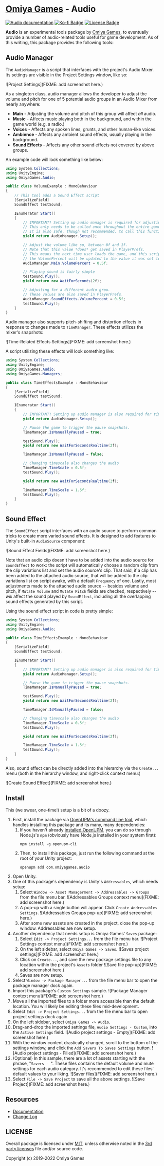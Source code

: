 # [Omiya Games](https://www.omiyagames.com/) - Audio

[![Audio documentation](https://github.com/OmiyaGames/omiya-games-audio/workflows/Host%20DocFX%20Documentation/badge.svg)](https://omiyagames.github.io/omiya-games-audio/) [![Ko-fi Badge](https://img.shields.io/badge/donate-ko--fi-29abe0.svg?logo=ko-fi)](https://ko-fi.com/I3I51KS8F) [![License Badge](https://img.shields.io/github/license/OmiyaGames/omiya-games-audio)](/LICENSE.md)

**Audio** is an experimental tools package by [Omiya Games](https://www.omiyagames.com/), to eventually provide a number of audio-related tools useful for game development.  As of this writing, this package provides the following tools:

## Audio Manager

The `AudioManager` is a script that interfaces with the project's Audio Mixer.  Its settings are visible in the Project Settings window, like so:

![Project Settings](FIXME: add screenshot here.)

As a singleton class, audio manager allows the developer to adjust the volume and pitch for one of 5 potential audio groups in an Audio Mixer from nearly anywhere:
- **Main** - Adjusting the volume and pitch of this group will affect *all* audio.
- **Music** - Affects music playing both in the background, and within the game world (e.g. a radio.)
- **Voices** - Affects any spoken lines, grunts, and other human-like voices.
- **Ambience** - Affects any ambient sound effects, usually playing in the background.
- **Sound Effects** - Affects any other sound effects not covered by above groups.

An example code will look something like below:
```csharp
using System.Collections;
using UnityEngine;
using OmiyaGames.Audio;

public class VolumeExample : MonoBehaviour
{
    // This tool adds a Sound Effect script
    [SerializeField]
    SoundEffect testSound;

    IEnumerator Start()
    {
        // IMPORTANT! Setting up audio manager is required for adjusting volume and pitch control.
        // This only needs to be called once throughout the entire game.
        // It is also safe, though not recommended, to call this function multiple times.
        yield return AudioManager.Setup();

        // Adjust the volume like so, between 0f and 1f.
        // Note that this value *does* get saved in PlayerPrefs.
        // This means the next time user loads the game, and this script calls AudioManager.Setup(),
        // the VolumePercent will be updated to the value it was set to last time the game was open.
        AudioManager.Main.VolumePercent = 0.5f;

        // Playing sound is fairly simple
        testSound.Play();
        yield return new WaitForSeconds(2f);

        // Adjusting for a different audio grou.
        // These values are also saved in PlayerPrefs.
        AudioManager.SoundEffects.VolumePercent = 0.5f;
        testSound.Play();
    }
}
```

Audio manager also supports pitch-shifting and distortion effects in response to changes made to `TimeManager`.  These effects utilizes the mixer's snapshots:

![Time-Related Effects Settings](FIXME: add screenshot here.)

A script utilizing these effects will look something like:
```csharp
using System.Collections;
using UnityEngine;
using OmiyaGames.Audio;
using OmiyaGames.Managers;

public class TimeEffectsExample : MonoBehaviour
{
    [SerializeField]
    SoundEffect testSound;

    IEnumerator Start()
    {
        // IMPORTANT! Setting up audio manager is also required for time-related audio effects.
        yield return AudioManager.Setup();

        // Pause the game to trigger the pause snapshots.
        TimeManager.IsManuallyPaused = true;

        testSound.Play();
        yield return new WaitForSecondsRealtime(2f);

        TimeManager.IsManuallyPaused = false;

        // Changing timescale also changes the audio
        TimeManager.TimeScale = 0.5f;
        testSound.Play();

        yield return new WaitForSecondsRealtime(2f);

        TimeManager.TimeScale = 1.5f;
        testSound.Play();
    }
}
```

## Sound Effect

The `SoundEffect` script interfaces with an audio source to perform common tricks to create more varied sound effects.  It is designed to add features to Unity's built-in `AudioSource` component:

![Sound Effect Fields](FIXME: add screenshot here.)

Note that an audio clip doesn't have to be added into the audio source for `SoundEffect` to work: the script will automatically choose a random clip from the clip variations list and set the audio source's clip.  That said, if a clip has been added to the attached audio source, that will be added to the clip variations list on script awake, with a default `Frequency` of one.  Lastly, most adjustments made to the attached audio source -- besides volume and pitch, if `Mutate Volume` and `Mutate Pitch` fields are checked, respectively -- *will* affect the sound played by `SoundEffect`, including all the overlapping sound effects generated by this script.

Using the sound effect script in code is pretty simple:
```csharp
using System.Collections;
using UnityEngine;
using OmiyaGames.Audio;

public class TimeEffectsExample : MonoBehaviour
{
    [SerializeField]
    SoundEffect testSound;

    IEnumerator Start()
    {
        // IMPORTANT! Setting up audio manager is also required for time-related audio effects.
        yield return AudioManager.Setup();

        // Pause the game to trigger the pause snapshots.
        TimeManager.IsManuallyPaused = true;

        testSound.Play();
        yield return new WaitForSecondsRealtime(2f);

        TimeManager.IsManuallyPaused = false;

        // Changing timescale also changes the audio
        TimeManager.TimeScale = 0.5f;
        testSound.Play();

        yield return new WaitForSecondsRealtime(2f);

        TimeManager.TimeScale = 1.5f;
        testSound.Play();
    }
}
```

Also, sound effect can be directly added into the hierarchy via the `Create...` menu (both in the hierarchy window, and right-click context menu:)

![Create Sound Effect](FIXME: add screenshot here.)

## Install

This (we swear, one-time!) setup is a bit of a doozy.

1. First, install the package via [OpenUPM's command line tool](https://openupm.com/), which handles installing this package and its many, many dependencies:
    1. If you haven't already [installed OpenUPM](https://openupm.com/docs/getting-started.html#installing-openupm-cli), you can do so through Node.js's `npm` (obviously have Node.js installed in your system first):
        ```
        npm install -g openupm-cli
        ```
    2. Then, to install this package, just run the following command at the root of your Unity project:
        ```
        openupm add com.omiyagames.audio
        ```
2. Open Unity.
3. One of this package's dependency is Unity's `Addressables`, which needs setup:
    1. Select `Window -> Asset Managerment -> Addressables -> Groups` from the file menu bar.
        ![Addressables Groups context menu](FIXME: add screenshot here.)
    2. A pop-up with a single button will appear. Click `Create Addressables Settings`.
        ![Addressables Groups pop-up](FIXME: add screenshot here.)
    3. After some new assets are created in the project, close the pop-up window.  Addressables are now setup.
4. Another dependency that needs setup is Omiya Games' `Saves` package:
    1. Select `Edit -> Project Settings...` from the file menu bar.
        ![Project Settings context menu](FIXME: add screenshot here.)
    2. On the left sidebar, select `Omiya Games -> Saves`.
        ![Saves project settings](FIXME: add screenshot here.)
    3. Click on `Create...`, and save the new package settings file to any location within the project's `Assets` folder
        ![Save file pop-up](FIXME: add screenshot here.)
    3. Saves are now setup.
5. Select `Window -> Package Manager...` from the file menu bar to open the package manager dock again.
6. Import this package's `Custom Settings` sample.
    ![Package Manager context menu](FIXME: add screenshot here.)
7. Move all the imported files to a folder more accessible than the default location.  You will likely be editing these files mid-development.
8. Select `Edit -> Project Settings...` from the file menu bar to open project settings dock again.
9. On the left sidebar, select `Omiya Games -> Audio`.
10. Drag-and-drop the imported settings file, `Audio Settings - Custom`, into the `Active Settings` field.
    ![Audio project settings - Empty](FIXME: add screenshot here.)
11. With the window content drastically changed, scroll to the bottom of the settings window, and click the `Add Savers To Saves Settings` button.
    ![Audio project settings - Filled](FIXME: add screenshot here.)
12. (Optional) In this sample, there are a lot of assets starting with the phrase, "`Savers - `".  These files contains the default volume and mute settings for each audio category.  It's recommended to edit these files' default values to your liking.
    ![Saver files](FIXME: add screenshot here.)
13. Select `File -> Save Project` to save all the above settings.
    ![Save Project](FIXME: add screenshot here.)

## Resources

- [Documentation](https://omiyagames.github.io/omiya-games-audio/)
- [Change Log](/CHANGELOG.md)

## LICENSE

Overall package is licensed under [MIT](/LICENSE.md), unless otherwise noted in the [3rd party licenses](/THIRD%20PARTY%20NOTICES.md) file and/or source code.

Copyright (c) 2019-2022 Omiya Games

